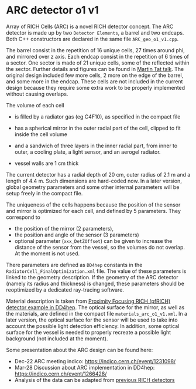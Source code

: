 ARC detector o1 v1
=======================

Array of RICH Cells (ARC) is a novel RICH detector concept. The ARC detector is made up by two `Detector Elements`, a barrel and two endcaps. Both C++ constructors are declared in the same file `ARC_geo_o1_v1.cpp`. 

The barrel consist in the repetition of 16 unique cells, 27 times around phi, and mirrored over z axis. Each endcap consist in the repetition of 6 times of a sector. One sector is made of 21 unique cells, some of the reflected within the sector. Further details and figures can be found in [Martin Tat talk](https://indico.cern.ch/event/1231098/contributions/5179993/attachments/2568014/4427756/ARC_Presentation_DD4HEPIntro_15th_December_2022.pdf). The original design included few more cells, 2 more on the edge of the barrel, and some more in the endcap. These cells are not included in the current design because they require some extra work to be properly implemented without causing overlaps.


The volume of each cell

* is filled by a radiator gas (eg C4F10), as specified in the compact file

* has a spherical mirror in the outer radial part of the cell, clipped to fit inside the cell volume

* and a sandwich of three layers in the inner radial part, from inner to outer, a cooling plate, a light sensor, and an aerogel radiator.

* vessel walls are 1 cm thick

The current detector has a radial depth of 20 cm, outer radius of 2.1 m and a length of 4.4 m. Such dimensions are hard-coded now. In a later version, global geometry parameters and some other internal parameters will be setup freely in the compact file.

The uniqueness of the cells happens because the position of the sensor and mirror is optimized for each cell, and defined by 5 parameters. They correspond to
* the position of the mirror (2 parameters),
* the position and angle of the sensor (3 parameters)
* optional parameter (`xxx_DetZOffset`) can be given to increase the distance of the sensor from the vessel, so the volumes do not overlap. At the moment is not used.

There parameters are defined as `DD4hep` constants in the `RadiatorCell_FinalOptimization.xml` file. The value of these parameters is linked to the geometry description. If the geometry of the ARC detector (namely its radius and thickness) is changed, these parameters should be reoptimized by a dedicated ray-tracing software. 

Material description is taken from [Proximity Focusing RICH (pfRICH) detector example in DD4hep](https://github.com/AIDASoft/DD4hep/tree/master/examples/OpticalTracker). The optical surface for the mirror, as well as the materials, are defined in the compact file `materials_arc_o1_v1.xml`. In a later version, the optical surface for the sensor will be used to take into account the possible light detection efficiency. In addition, some optical surface for the vessel is needed to properly recreate a possible light background (not included at the moment).

Some presentation about the ARC design can be found here:
* Dec-22 ARC meeting indico: https://indico.cern.ch/event/1231098/
* Mar-28 Discussion about ARC implementation in DD4hep: https://indico.cern.ch/event/1266428/
* Analysis of the data can be adapted from [previous RICH detectors](https://s3.cern.ch/inspire-prod-files-9/92927eb16166b155de56b61339f05521)
